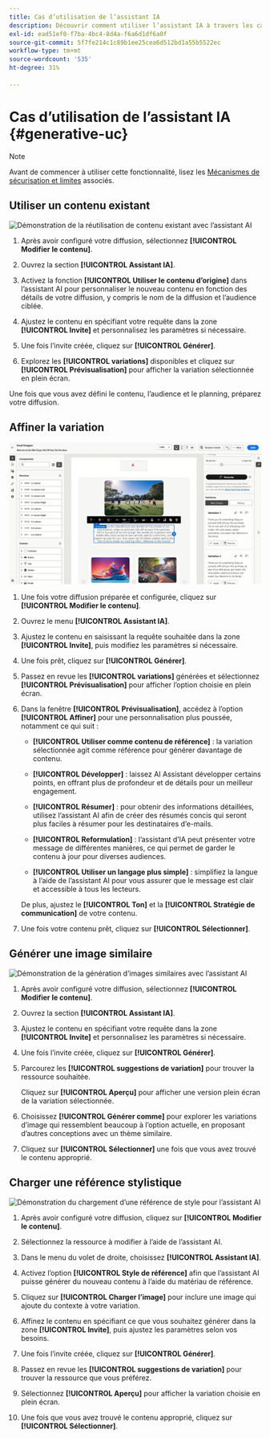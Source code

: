 ```yaml
---
title: Cas d’utilisation de l’assistant IA
description: Découvrir comment utiliser l’assistant IA à travers les cas d’utilisation
exl-id: ead51ef0-f7ba-4bc4-8d4a-f6a6d1df6a0f
source-git-commit: 5f7fe214c1c89b1ee25cea6d512bd1a55b5522ec
workflow-type: tm+mt
source-wordcount: '535'
ht-degree: 31%

---
```


# Cas d’utilisation de l’assistant IA {#generative-uc}

>[!NOTE]
>
>Avant de commencer à utiliser cette fonctionnalité, lisez les [Mécanismes de sécurisation et limites](generative-gs.md#generative-guardrails) associés.

## Utiliser un contenu existant

![Démonstration de la réutilisation de contenu existant avec l’assistant AI](assets/do-not-localize/gen-ai-reuse-text.gif)

1. Après avoir configuré votre diffusion, sélectionnez **[!UICONTROL Modifier le contenu]**.

1. Ouvrez la section **[!UICONTROL Assistant IA]**.

1. Activez la fonction **[!UICONTROL Utiliser le contenu d’origine]** dans l’assistant AI pour personnaliser le nouveau contenu en fonction des détails de votre diffusion, y compris le nom de la diffusion et l’audience ciblée.

1. Ajustez le contenu en spécifiant votre requête dans la zone **[!UICONTROL Invite]** et personnalisez les paramètres si nécessaire.

1. Une fois l’invite créée, cliquez sur **[!UICONTROL Générer]**.

1. Explorez les **[!UICONTROL variations]** disponibles et cliquez sur **[!UICONTROL Prévisualisation]** pour afficher la variation sélectionnée en plein écran.

Une fois que vous avez défini le contenu, l’audience et le planning, préparez votre diffusion.

## Affiner la variation

![Démonstration de l’affinement des variations de contenu avec l’assistant AI](assets/do-not-localize/gen-ai-variation.gif)

1. Une fois votre diffusion préparée et configurée, cliquez sur **[!UICONTROL Modifier le contenu]**.

1. Ouvrez le menu **[!UICONTROL Assistant IA]**.

1. Ajustez le contenu en saisissant la requête souhaitée dans la zone **[!UICONTROL Invite]**, puis modifiez les paramètres si nécessaire.

1. Une fois prêt, cliquez sur **[!UICONTROL Générer]**.

1. Passez en revue les **[!UICONTROL variations]** générées et sélectionnez **[!UICONTROL Prévisualisation]** pour afficher l’option choisie en plein écran.

1. Dans la fenêtre **[!UICONTROL Prévisualisation]**, accédez à l’option **[!UICONTROL Affiner]** pour une personnalisation plus poussée, notamment ce qui suit :

   * **[!UICONTROL Utiliser comme contenu de référence]** : la variation sélectionnée agit comme référence pour générer davantage de contenu.

   * **[!UICONTROL Développer]** : laissez AI Assistant développer certains points, en offrant plus de profondeur et de détails pour un meilleur engagement.

   * **[!UICONTROL Résumer]** : pour obtenir des informations détaillées, utilisez l’assistant AI afin de créer des résumés concis qui seront plus faciles à résumer pour les destinataires d’e-mails.

   * **[!UICONTROL Reformulation]** : l’assistant d’IA peut présenter votre message de différentes manières, ce qui permet de garder le contenu à jour pour diverses audiences.

   * **[!UICONTROL Utiliser un langage plus simple]** : simplifiez la langue à l’aide de l’assistant AI pour vous assurer que le message est clair et accessible à tous les lecteurs.

   De plus, ajustez le **[!UICONTROL Ton]** et la **[!UICONTROL Stratégie de communication]** de votre contenu.

1. Une fois votre contenu prêt, cliquez sur **[!UICONTROL Sélectionner]**.

## Générer une image similaire

![Démonstration de la génération d’images similaires avec l’assistant AI](assets/do-not-localize/uc-image-similar.gif)

1. Après avoir configuré votre diffusion, sélectionnez **[!UICONTROL Modifier le contenu]**.

1. Ouvrez la section **[!UICONTROL Assistant IA]**.

1. Ajustez le contenu en spécifiant votre requête dans la zone **[!UICONTROL Invite]** et personnalisez les paramètres si nécessaire.

1. Une fois l’invite créée, cliquez sur **[!UICONTROL Générer]**.

1. Parcourez les **[!UICONTROL suggestions de variation]** pour trouver la ressource souhaitée.

   Cliquez sur **[!UICONTROL Aperçu]** pour afficher une version plein écran de la variation sélectionnée.

1. Choisissez **[!UICONTROL Générer comme]** pour explorer les variations d’image qui ressemblent beaucoup à l’option actuelle, en proposant d’autres conceptions avec un thème similaire.

1. Cliquez sur **[!UICONTROL Sélectionner]** une fois que vous avez trouvé le contenu approprié.

## Charger une référence stylistique

![Démonstration du chargement d’une référence de style pour l’assistant AI](assets/do-not-localize/uc-image-reference.gif)

1. Après avoir configuré votre diffusion, cliquez sur **[!UICONTROL Modifier le contenu]**.

1. Sélectionnez la ressource à modifier à l’aide de l’assistant AI.

1. Dans le menu du volet de droite, choisissez **[!UICONTROL Assistant IA]**.

1. Activez l’option **[!UICONTROL Style de référence]** afin que l’assistant AI puisse générer du nouveau contenu à l’aide du matériau de référence.

1. Cliquez sur **[!UICONTROL Charger l’image]** pour inclure une image qui ajoute du contexte à votre variation.

1. Affinez le contenu en spécifiant ce que vous souhaitez générer dans la zone **[!UICONTROL Invite]**, puis ajustez les paramètres selon vos besoins.

1. Une fois l’invite créée, cliquez sur **[!UICONTROL Générer]**.

1. Passez en revue les **[!UICONTROL suggestions de variation]** pour trouver la ressource que vous préférez.

1. Sélectionnez **[!UICONTROL Aperçu]** pour afficher la variation choisie en plein écran.

1. Une fois que vous avez trouvé le contenu approprié, cliquez sur **[!UICONTROL Sélectionner]**.